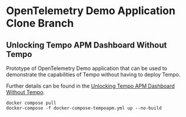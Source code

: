 # OpenTelemetry Demo Application Clone Branch 

## Unlocking Tempo APM Dashboard Without Tempo

Prototype of OpenTelemetry Demo application that can be used to demonstrate the capabilities of Tempo without having to deploy Tempo.

Further details can be found in the [Unlocking Tempo APM Dashboard Without Tempo](https://medium.com/@devrim.demiroz/unlocking-tempo-apm-dashboard-without-tempo-fcbb0f433998).

```shell
docker compose pull
docker-compose -f docker-compose-tempoapm.yml up --no-build
```

